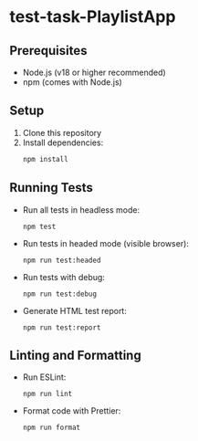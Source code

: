 # test-task-PlaylistApp

## Prerequisites

- Node.js (v18 or higher recommended)
- npm (comes with Node.js)

## Setup

1. Clone this repository
2. Install dependencies:
   ```bash
   npm install
   ```

## Running Tests

- Run all tests in headless mode:

  ```
  npm test
  ```

- Run tests in headed mode (visible browser):

  ```
  npm run test:headed
  ```

- Run tests with debug:

  ```
  npm run test:debug
  ```

- Generate HTML test report:

  ```
  npm run test:report
  ```

## Linting and Formatting

- Run ESLint:

  ```
  npm run lint
  ```

- Format code with Prettier:

  ```
  npm run format
  ```
